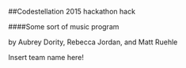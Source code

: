 ##Codestellation 2015 hackathon hack

####Some sort of music program

by Aubrey Dority, Rebecca Jordan, and Matt Ruehle

Insert team name here!